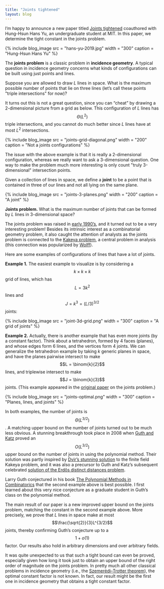 ```yaml
---
title: "Joints tightened"
layout: blog
---
```


I’m happy to announce a new paper titled [Joints tightened](https://arxiv.org/abs/1911.08605) coauthored with Hung-Hsun Hans Yu, an undergraduate student at MIT. In this paper, we determine the tight constant in the joints problem.  

{% include blog_image
    src = "hans-yu-2019.jpg"
    width = "300"
    caption = "Hung-Hsun Hans Yu"
%}

The **joints problem** is a classic problem in **incidence geometry**. A typical question in incidence geometry concerns what kinds of configurations can be built using just points and lines.

Suppose you are allowed to draw _L_ lines in space. What is the maximum possible number of points that lie on three lines (let’s call these points "triple intersections" for now)?

It turns out this is not a great question, since you can “cheat” by drawing a 2-dimensional picture from a grid as below. This configuration of _L_ lines has $$\Theta(L^2)$$ triple intersections, and you cannot do much better since _L_ lines have at most $L^2$ intersections.

{% include blog_image
    src = "joints-grid-diagonal.png"
    width = "200"
    caption = "Not a joints configurations"
%}

The issue with the above example is that it is really a 2-dimensional configuration, whereas we really want to ask a 3-dimensional question. One way to make the problem much more interesting is only count "truly 3-dimensional" intersection points.

Given a collection of lines in space, we define a **joint** to be a point that is contained in three of our lines and not all lying on the same plane.

{% include blog_image
    src = "joints-3-planes.png"
    width = "200"
    caption = "A joint"
%}

**Joints problem.** What is the maximum number of joints that can be formed by _L_ lines in 3-dimensional space?

The joints problem was raised in [early 1990’s](https://doi.org/10.1016/0925-7721(92)90009-H), and it turned out to be a very interesting problem! Besides its intrinsic interest as a combinatorial geometry problem, it also caught the attention of analysts as the joints problem is connected to the [Kakeya problem](https://en.wikipedia.org/wiki/Kakeya_set), a central problem in analysis (this connection was popularized by [Wolff](http://amathe.web.elte.hu/modern/wolff_review.pdf)).

Here are some examples of configurations of lines that have a lot of joints.

**Example 1.** The easiest example to visualize is by considering a $$k \times k \times k$$ grid of lines, which has $$L = 3k^2$$ lines and $$J = k^3 = (L/3)^{3/2}$$ joints:  


{% include blog_image
    src = "joint-3d-grid.png"
    width = "300"
    caption = "A grid of joints"
%}


**Example 2.** Actually, there is another example that has even more joints (by a constant factor). Think about a tetrahedron, formed by 4 faces (planes), and whose edges form 6 lines, and the vertices form 4 joints. We can generalize the tetrahedron example by taking _k_ generic planes in space, and have the planes pairwise intersect to make $$L = \binom{k}{2}$$ lines, and triplewise intersect to make $$J = \binom{k}{3}$$ joints. (This example appeared in the [original paper](https://doi.org/10.1016/0925-7721(92)90009-H) on the joints problem.)

{% include blog_image
    src = "joints-optimal.png"
    width = "300"
    caption = "Planes, lines, and joints"
%}

In both examples, the number of joints is $$\Theta(L^{3/2})$$. A matching upper bound on the number of joints turned out to be much less obvious. A stunning breakthrough took place in 2008 when [Guth and Katz](https://arxiv.org/abs/0812.1043) proved an $$O(L^{3/2})$$ upper bound on the number of joints in using the polynomial method. Their solution was partly inspired by [Dvir’s stunning solution](https://arxiv.org/abs/0803.2336) to the finite field Kakeya problem, and it was also a precursor to Guth and Katz’s subsequent celebrated [solution of the Erdős distinct distances problem](https://arxiv.org/abs/1011.4105).

Larry Guth conjectured in his book [The Polynomial Methods in Combinatorics](https://bookstore.ams.org/ulect-64/) that the second example above is best possible. I first learned about this very nice conjecture as a graduate student in Guth’s class on the polynomial method.

The main result of our paper is a new improved upper bound on the joints problem, matching the constant in the second example above. More precisely, we prove that _L_ lines in space make at most $$\frac{\sqrt{2}}{3}L^{3/2}$$ joints, thereby confirming Guth’s conjecture up to a $$1+o(1)$$ factor. Our results also hold in arbitrary dimensions and over arbitrary fields.

It was quite unexpected to us that such a tight bound can even be proved, especially given how long it took just to obtain an upper bound of the right order of magnitude on the joints problem. In pretty much all other classical problems in incidence geometry (i.e., the [Szemerédi–Trotter theorem](https://en.wikipedia.org/wiki/Szemer%C3%A9di%E2%80%93Trotter_theorem)), the optimal constant factor is not known. In fact, our result might be the first one in incidence geometry that obtains a tight constant factor.
